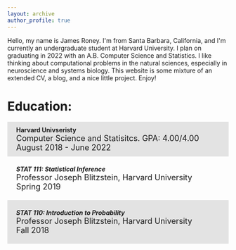 ```yaml
---
layout: archive
author_profile: true
---
```


Hello, my name is James Roney. I'm from Santa Barbara, California, and I'm currently an undergraduate student at Harvard University. I plan on graduating in 2022 with an A.B. Computer Science and Statistics. I like thinking about computational problems in the natural sciences, especially in neuroscience and systems biology. This website is some mixture of an extended CV, a blog, and a nice little project. Enjoy!

# Education:

<div style="background-color:rgba(0, 0, 0, 0.1); padding: 10px 20px;">
     <b> Harvard Univseristy</b> <br>
     <span style="font-size:18px;"> Computer Science and Statisitcs. GPA: 4.00/4.00<br>
     August 2018 - June 2022</span>
 </div>
 <div style="padding: 20px 20px;">
     <b><i> STAT 111: Statistical Inference </i></b> <br>
     <span style="font-size:18px;"> Professor Joseph Blitzstein,
     Harvard University <br>
     Spring 2019</span>
 </div>
 <div style="background-color:rgba(0, 0, 0, 0.1); padding: 20px 20px;">
     <b><i> STAT 110: Introduction to Probability </i></b> <br>
     <span style="font-size:18px;"> Professor Joseph Blitzstein,
     Harvard University <br>
     Fall 2018</span>
 </div>
 



